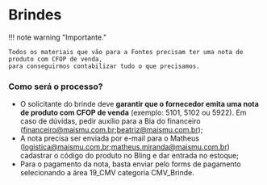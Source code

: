 # Brindes

!!! note warning "Importante."

    Todos os materiais que vão para a Fontes precisam ter uma nota de produto com CFOP de venda,
    para conseguirmos contabilizar tudo o que precisamos.

### Como será o processo?

- O solicitante do brinde deve **garantir que o fornecedor emita uma nota de produto com CFOP de venda** (exemplo: 5101, 5102 ou 5922). Em caso de dúvidas, pedir auxílio para a Bia do financeiro (financeiro@maismu.com.br;beatriz@maismu.com.br);
- A nota precisa ser enviada por e-mail para o Matheus (logistica@maismu.com.br;matheus.miranda@maismu.com.br) cadastrar o código do produto no Bling e dar entrada no estoque;
- Para o pagamento da nota, basta enviar pelo forms de pagamento selecionando a área 19_CMV categoria CMV_Brinde.